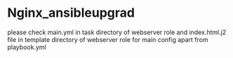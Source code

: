 # Nginx_ansibleupgrad
please check main.yml in task directory of webserver role and index.html.j2 file in template directory of webserver role for main config apart from playbook.yml
